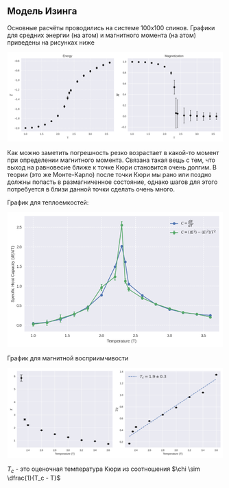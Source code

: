 ## Модель Изинга

Основные расчёты проводились на системе 100x100 спинов. Графики для средних энергии (на атом) и магнитного момента (на атом) приведены на рисунках ниже

![](./img/en_mag100.png)

Как можно заметить погрешность резко возрастает в какой-то момент при определении магнитного момента. Связана такая вещь с тем, что выход на равновесие ближе к точке Кюри становится очень долгим. В теории (это же Монте-Карло) после точки Кюри мы рано или поздно должны попасть в размагниченное состояние, однако шагов для этого потребуется в близи данной точки сделать очень много.

График для теплоемкостей:

![](./img/capacity.png)

График для магнитной восприимчивости

![](./img/chi.png)

$T_c$ - это оценочная температура Кюри из соотношения $\chi \sim \dfrac{1}{T_c - T}$
